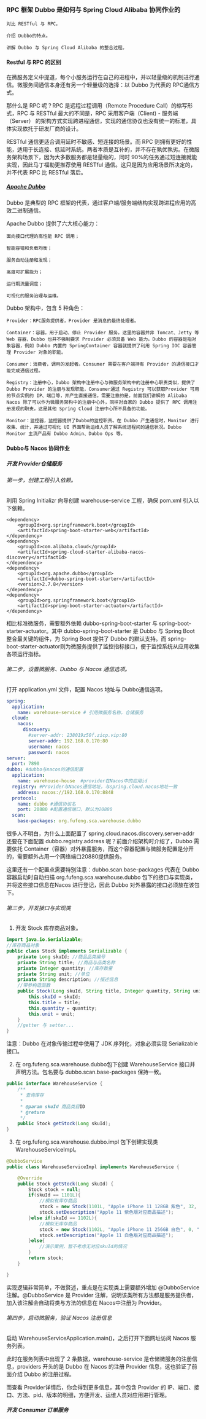 ###  RPC 框架 Dubbo 是如何与 Spring Cloud Alibaba 协同作业的
```text
对比 RESTful 与 RPC。

介绍 Dubbo的特点。

讲解 Dubbo 与 Spring Cloud Alibaba 的整合过程。
```

#### Restful 与 RPC 的区别
在微服务定义中提道，每个小服务运行在自己的进程中，并以轻量级的机制进行通信。微服务间通信本身还有另一个轻量级的选择：以 Dubbo 为代表的 RPC通信方式。

那什么是 RPC 呢？RPC 是远程过程调用（Remote Procedure Call）的缩写形式，RPC 与 RESTful 最大的不同是，RPC 采用客户端（Client) - 服务端（Server） 的架构方式实现跨进程通信，实现的通信协议也没有统一的标准，具体实现依托于研发厂商的设计。

RESTful 通信更适合调用延时不敏感、短连接的场景。而 RPC 则拥有更好的性能，适用于长连接、低延时系统。两者本质是互补的，并不存在孰优孰劣。在微服务架构场景下，因为大多数服务都是轻量级的，同时 90%的任务通过短连接就能实现，因此马丁福勒更推荐使用 RESTful 通信。这只是因为应用场景所决定的，并不代表 RPC 比 RESTful 落后。

##### [Apache Dubbo](http://dubbo.apache.org/)

Dubbo 是典型的 RPC 框架的代表，通过客户端/服务端结构实现跨进程应用的高效二进制通信。

Apache Dubbo 提供了六大核心能力：
```text
面向接口代理的高性能 RPC 调用；

智能容错和负载均衡；

服务自动注册和发现；

高度可扩展能力；

运行期流量调度；

可视化的服务治理与运维。
```

Dubbo 架构中，包含 5 种角色：
```text
Provider：RPC服务提供者，Provider 是消息的最终处理者。

Container：容器，用于启动、停止 Provider 服务。这里的容器并非 Tomcat、Jetty 等 Web 容器，Dubbo 也并不强制要求 Provider 必须具备 Web 能力。Dubbo 的容器是指对象容器，例如 Dubbo 内置的 SpringContainer 容器就提供了利用 Spring IOC 容器管理 Provider 对象的职能。

Consumer：消费者，调用的发起者。Consumer 需要在客户端持有 Provider 的通信接口才能完成通信过程。

Registry：注册中心，Dubbo 架构中注册中心与微服务架构中的注册中心职责类似，提供了 Dubbo Provider 的注册与发现职能，Consumer通过 Registry 可以获取Provider 可用的节点实例的 IP、端口等，并产生直接通信。需要注意的是，前面我们讲解的 Alibaba Nacos 除了可以作为微服务架构中的注册中心外，同样对自家的 Dubbo 提供了 RPC 调用注册发现的职责，这是其他 Spring Cloud 注册中心所不具备的功能。

Monitor：监控器，监控器提供了Dubbo的监控职责。在 Dubbo 产生通信时，Monitor 进行收集、统计，并通过可视化 UI 界面帮助运维人员了解系统进程间的通信状况。Dubbo Monitor 主流产品有 Dubbo Admin、Dubbo Ops 等。
```

#### Dubbo与 Nacos 协同作业

##### 开发 Provider仓储服务
###### 第一步，创建工程引入依赖。

利用 Spring Initializr 向导创建 warehouse-service 工程，确保 pom.xml 引入以下依赖。
```text
<dependency>
    <groupId>org.springframework.boot</groupId>
    <artifactId>spring-boot-starter-web</artifactId>
</dependency>
<dependency>
    <groupId>com.alibaba.cloud</groupId>
    <artifactId>spring-cloud-starter-alibaba-nacos-discovery</artifactId>
</dependency>
<dependency>
    <groupId>org.apache.dubbo</groupId>
    <artifactId>dubbo-spring-boot-starter</artifactId>
    <version>2.7.8</version>
</dependency>
<dependency>
    <groupId>org.springframework.boot</groupId>
    <artifactId>spring-boot-starter-actuator</artifactId>
</dependency>
```
相比标准微服务，需要额外依赖 dubbo-spring-boot-starter 与 spring-boot-starter-actuator。其中 dubbo-spring-boot-starter 是 Dubbo 与 Spring Boot 整合最关键的组件，为 Spring Boot 提供了 Dubbo 的默认支持。而 spring-boot-starter-actuator则为微服务提供了监控指标接口，便于监控系统从应用收集各项运行指标。

###### 第二步，设置微服务、Dubbo 与 Nacos 通信选项。
打开 application.yml 文件，配置 Nacos 地址与 Dubbo通信选项。
```yaml
spring:
  application:
    name: warehouse-service # 引用微服务名称，仓储服务
  cloud:
    nacos:
      discovery:
        #server-addr: 238019z50f.zicp.vip:80
        server-addr: 192.168.0.170:80
        username: nacos
        password: nacos
server:
  port: 7890
dubbo: #dubbo与nacos的通信配置
  application:
    name: warehouse-house  #provider在Nacos中的应用id
  registry: #Provider与Nacos通信地址，与spring.cloud.nacos地址一致
    address: nacos://192.168.0.170:8848
  protocol:
    name: dubbo #通信协议名
    port: 20880 #配置通信端口，默认为20880
  scan:
    base-packages: org.fufeng.sca.warehouse.dubbo
```
很多人不明白，为什么上面配置了 spring.cloud.nacos.discovery.server-addr 还要在下面配置 dubbo.registry.address 呢？前面介绍架构时介绍了，Dubbo 需要依托 Container（容器）对外暴露服务，而这个容器配置与微服务配置是分开的，需要额外占用一个网络端口20880提供服务。

这里还有一个配置点需要特别注意：dubbo.scan.base-packages 代表在 Dubbo 容器启动时自动扫描 org.fufeng.sca.warehouse.dubbo 包下的接口与实现类，并将这些接口信息在Nacos 进行登记，因此 Dubbo 对外暴露的接口必须放在该包下。

###### 第三步，开发接口与实现类
1. 开发 Stock 库存商品对象。
```java
import java.io.Serializable;
//库存商品对象
public class Stock implements Serializable {
    private Long skuId; //商品品类编号
    private String title; //商品与品类名称
    private Integer quantity; //库存数量
    private String unit; //单位
    private String description; //描述信息
    //带参构造函数
    public Stock(Long skuId, String title, Integer quantity, String unit) {
        this.skuId = skuId;
        this.title = title;
        this.quantity = quantity;
        this.unit = unit;
    }
    //getter 与 setter...
}
```
注意：Dubbo 在对象传输过程中使用了 JDK 序列化，对象必须实现 Serializable 接口。

2. 在 org.fufeng.sca.warehouse.dubbo包下创建 WarehouseService 接口并声明方法。包名要与 dubbo.scan.base-packages 保持一致。
```java
public interface WarehouseService {
    /**
     * 查询库存
     *
     * @param skuId 商品类目ID
     * @return
     */
    public Stock getStock(Long skuId);
}
```
3. 在 org.fufeng.sca.warehouse.dubbo.impl 包下创建实现类 WarehouseServiceImpl。
```java
@DubboService
public class WarehouseServiceImpl implements WarehouseService {

    @Override
    public Stock getStock(Long skuId) {
        Stock stock = null;
        if(skuId == 1101L){
            //模拟有库存商品
            stock = new Stock(1101L, "Apple iPhone 11 128GB 紫色", 32, "台");
            stock.setDescription("Apple 11 紫色版对应商品描述");
        }else if(skuId == 1102L){
            //模拟无库存商品
            stock = new Stock(1102L, "Apple iPhone 11 256GB 白色", 0, "台");
            stock.setDescription("Apple 11 白色版对应商品描述");
        }else{
            //演示案例，暂不考虑无对应skuId的情况
        }
        return stock;
    }

}
```
实现逻辑非常简单，不做赘述，重点是在实现类上需要额外增加 @DubboService注解。@DubboService 是 Provider 注解，说明该类所有方法都是服务提供者，加入该注解会自动将类与方法的信息在 Nacos中注册为 Provider。

###### 第四步，启动微服务，验证 Nacos 注册信息
启动 WarehouseServiceApplication.main()，之后打开下面网址访问 Nacos 服务列表。

此时在服务列表中出现了 2 条数据，warehouse-service 是仓储微服务的注册信息，providers 开头的是 Dubbo 在 Nacos 的注册 Provider 信息，这也验证了前面介绍 Dubbo 的注册过程。

而查看 Provider详情后，你会得到更多信息，其中包含 Provider 的 IP、端口、接口、方法、pid、版本的明细，方便开发、运维人员对应用进行管理。

##### 开发 Consumer 订单服务























